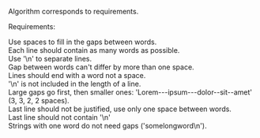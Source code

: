 Algorithm corresponds to requirements.

Requirements:

Use spaces to fill in the gaps between words. <br>
Each line should contain as many words as possible. <br>
Use '\n' to separate lines. <br>
Gap between words can't differ by more than one space. <br>
Lines should end with a word not a space. <br>
'\n' is not included in the length of a line. <br>
Large gaps go first, then smaller ones: 'Lorem---ipsum---dolor--sit--amet' (3, 3, 2, 2 spaces). <br>
Last line should not be justified, use only one space between words. <br>
Last line should not contain '\n' <br>
Strings with one word do not need gaps ('somelongword\n').
